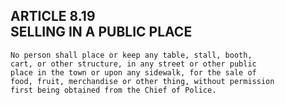 ## ARTICLE 8.19<br/>SELLING IN A PUBLIC PLACE

```
No person shall place or keep any table, stall, booth,
cart, or other structure, in any street or other public
place in the town or upon any sidewalk, for the sale of
food, fruit, merchandise or other thing, without permission
first being obtained from the Chief of Police.
```
